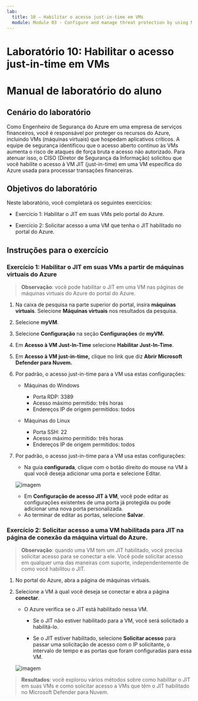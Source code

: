 ```yaml
---
lab:
  title: 10 – Habilitar o acesso just-in-time em VMs
  module: Module 03 - Configure and manage threat protection by using Microsoft Defender for Cloud
---
```


# Laboratório 10: Habilitar o acesso just-in-time em VMs

# Manual de laboratório do aluno

## Cenário do laboratório

Como Engenheiro de Segurança do Azure em uma empresa de serviços financeiros, você é responsável por proteger os recursos do Azure, incluindo VMs (máquinas virtuais) que hospedam aplicativos críticos. A equipe de segurança identificou que o acesso aberto contínuo às VMs aumenta o risco de ataques de força bruta e acesso não autorizado. Para atenuar isso, o CISO (Diretor de Segurança da Informação) solicitou que você habilite o acesso à VM JIT (just-in-time) em uma VM específica do Azure usada para processar transações financeiras.

## Objetivos do laboratório

Neste laboratório, você completará os seguintes exercícios:

- Exercício 1: Habilitar o JIT em suas VMs pelo portal do Azure.

- Exercício 2: Solicitar acesso a uma VM que tenha o JIT habilitado no portal do Azure.

## Instruções para o exercício 

### Exercício 1: Habilitar o JIT em suas VMs a partir de máquinas virtuais do Azure

>**Observação**: você pode habilitar o JIT em uma VM nas páginas de máquinas virtuais do Azure do portal do Azure.

1. Na caixa de pesquisa na parte superior do portal, insira **máquinas virtuais**. Selecione **Máquinas virtuais** nos resultados da pesquisa.

2. Selecione **myVM**.
 
3. Selecione **Configuração** na seção **Configurações** de **myVM.**
   
4. Em **Acesso à VM Just-In-Time** selecione **Habilitar Just-In-Time**.

5. Em **Acesso à VM just-in-time,** clique no link que diz **Abrir Microsoft Defender para Nuvem.**

6. Por padrão, o acesso just-in-time para a VM usa estas configurações:

   - Máquinas do Windows
   
     - Porta RDP: 3389
     - Acesso máximo permitido: três horas
     - Endereços IP de origem permitidos: todos

   - Máquinas do Linux
     - Porta SSH: 22
     - Acesso máximo permitido: três horas
     - Endereços IP de origem permitidos: todos
   
7. Por padrão, o acesso just-in-time para a VM usa estas configurações:

   - Na guia **configurada**, clique com o botão direito do mouse na VM à qual você deseja adicionar uma porta e selecione Editar.

   ![imagem](https://github.com/user-attachments/assets/aa4ded55-c5b1-4d40-b5a0-a4c33b9eb81b)
   
   - Em **Configuração de acesso JIT à VM**, você pode editar as configurações existentes de uma porta já protegida ou pode adicionar uma nova porta personalizada.
   - Ao terminar de editar as portas, selecione **Salvar**.   

### Exercício 2: Solicitar acesso a uma VM habilitada para JIT na página de conexão da máquina virtual do Azure.

>**Observação**: quando uma VM tem um JIT habilitado, você precisa solicitar acesso para se conectar a ele. Você pode solicitar acesso em qualquer uma das maneiras com suporte, independentemente de como você habilitou o JIT.
   
1. No portal do Azure, abra a página de máquinas virtuais.

2. Selecione a VM à qual você deseja se conectar e abra a página **conectar**.

   - O Azure verifica se o JIT está habilitado nessa VM.

        - Se o JIT não estiver habilitado para a VM, você será solicitado a habilitá-lo.
    
        - Se o JIT estiver habilitado, selecione **Solicitar acesso** para passar uma solicitação de acesso com o IP solicitante, o intervalo de tempo e as portas que foram configuradas para essa VM.
    
   ![imagem](https://github.com/user-attachments/assets/f5d0b67c-7731-4261-b0eb-a56c505dadd4)

> **Resultados**: você explorou vários métodos sobre como habilitar o JIT em suas VMs e como solicitar acesso a VMs que têm o JIT habilitado no Microsoft Defender para Nuvem.
